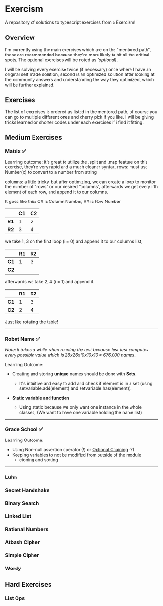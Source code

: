 # Exercism

A repository of solutions to typescript exercises from a Exercism!

## Overview

I'm currently using the main exercises which are on the "mentored path", these are recommended because they're more likely to hit all the critical spots. The optional exercises will be noted as *(optional)*.

I will be solving every exercise twice (if necessary) once where I have an original self made solution, second is an optimized solution after looking at the community answers and understanding the way they optimized, which will be further explained.

## Exercises

The list of exercises is ordered as listed in the mentored path, of course you can go to multiple different ones and cherry pick if you like.
I will be giving tricks learned or shorter codes under each exercises if i find it fitting.

## Medium Exercises

### Matrix ✅

Learning outcome:
it's great to utilize the .split and .map feature on this exercise, they're very rapid and a much cleaner syntax.
rows: must use Number(x) to convert to a number from string

columns: a little tricky, but after optimizing, we can create a loop to monitor the number of "rows" or our desired "columns", afterwards we get every i'th element of each row, and append it to our columns.

It goes like this: C# is Column Number, R# is Row Number

|   | C1  | C2|
|---|---|---|
|  **R1** | 1  |   2|
|  **R2** |   3| 4  |

we take 1, 3 on the first loop (i = 0) and append it to our columns list,

|   | R1  | R2|
|---|---|---|
|  **C1** | 1  |   3|
|  **C2** |   |   |

afterwards we take 2, 4 (i = 1) and append it.

|   | R1  | R2|
|---|---|---|
|  **C1** | 1  |   3|
|  **C2** |   2| 4  |

Just like rotating the table!

---

### Robot Name ✅

_Note: it takes a while when running the test because last test computes every possible value which is 26x26x10x10x10 = 676,000 names_.

Learning Outcome:

* Creating and storing **unique** names should be done with **Sets**.
  * It's intuitive and easy to add and check if element is in a set (using setvariable.add(element) and setvariable.has(element)).

* **Static variable and function**
  * Using static because we only want one instance in the whole classes, (We want to have one variable holding the name list)

---

### Grade School ✅

Learning Outcome:

* Using Non-null assertion operator (!) or [Optional Chaining](https://www.freecodecamp.org/news/how-the-question-mark-works-in-javascript/) (?)
* Keeping variables to not be modified from outside of the module
  * cloning and sorting

---
### Luhn

### Secret Handshake

### Binary Search

### Linked List

### Rational Numbers

### Atbash Cipher

### Simple Cipher

### Wordy

## Hard Exercises

### List Ops
